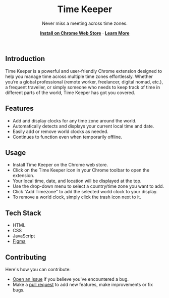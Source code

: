 <h1 align="center">Time Keeper</h1>

<p align="center">
  Never miss a meeting across time zones.
</p>

<p align="center">
  <a href="https://chromewebstore.google.com/detail/time-keeper/hpebobejinkapeahlghkejphjdmjbbnj"><strong>Install on Chrome Web Store</strong></a> ·
  <a href="https://medium.com/soliudeen-case-studies/tiny-project-viii-time-keeper-1392b2bf2715"><strong>Learn More</strong></a>
</p>


<br/>

## Introduction

Time Keeper is a powerful and user-friendly Chrome extension designed to help you manage time across multiple time zones effortlessly. Whether you’re a global professional (remote worker, freelancer, digital nomad, etc.), a frequent traveller, or simply someone who needs to keep track of time in different parts of the world, Time Keeper has got you covered.

## Features

- Add and display clocks for any time zone around the world.
- Automatically detects and displays your current local time and date.
- Easily add or remove world clocks as needed.
- Continues to function even when temporarily offline.

## Usage

- Install Time Keeper on the Chrome web store.
- Click on the Time Keeper icon in your Chrome toolbar to open the extension.
- Your local time, date, and location will be displayed at the top.
- Use the drop-down menu to select a country/time zone you want to add.
- Click “Add Timezone” to add the selected world clock to your display.
- To remove a world clock, simply click the trash icon next to it.

## Tech Stack

- HTML
- CSS
- JavaScript
- [Figma](https://figma.com)

## Contributing

Here's how you can contribute:

- [Open an issue](https://github.com/WebMaye/Time-Keeper/issues) if you believe you've encountered a bug.
- Make a [pull request](https://github.com/WebMaye/Time-Keeper/pulls) to add new features, make improvements or fix bugs.
